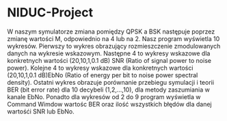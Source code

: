 # NIDUC-Project
W naszym symulatorze zmiana pomiędzy QPSK a BSK następuje poprzez zmianę wartości M, odpowiednio na 4 lub na 2.
Nasz program wyświetla 10 wykresów. Pierwszy to wykres obrazujący rozmieszczenie zmodulowanych danych na wykresie
wskazowym. Następne 4 to  wykresy wskazowe dla konkretnych wartości (20,10,1,0.1 dB) SNR (Ratio of signal power to noise power).
Kolejne 4 to  wykresy wskazowe dla konkretnych wartości (20,10,1,0.1 dB)EbNo (Ratio of energy per bit to noise power spectral density).
Ostatni wykres obrazuje porównanie przebiegu symulacji i teorii BER (bit error rate) dla 10 decybeli (1,2,...,10), 
dla metody zaszumiania w kanale EbNo. Ponadto dla wykresów od 2 do 9 program wyświetla w Command Wimdow wartośc BER oraz ilość wszystkich błędów 
dla danej wartośći SNR lub EbNo.
